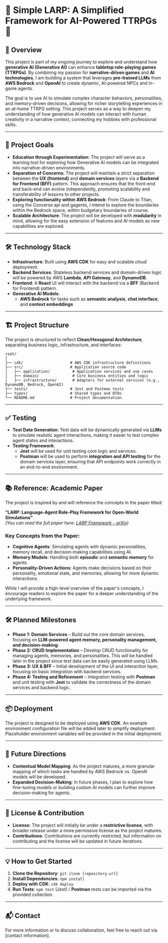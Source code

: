 # 🌟 **Simple LARP: A Simplified Framework for AI-Powered TTRPGs** 🌟

## 🚀 **Overview**

This project is part of my ongoing journey to explore and understand how **generative AI (Generative AI)** can enhance **tabletop role-playing games (TTRPGs)**. By combining my passion for **narrative-driven games** and **AI technologies**, I am building a system that leverages **pre-trained LLMs** from **AWS Bedrock** and **OpenAI** to create dynamic, AI-powered NPCs and in-game agents.

The goal is to use AI to simulate complex character behaviors, personalities, and memory-driven decisions, allowing for richer storytelling experiences in an at-home TTRPG setting. This project serves as a way to deepen my understanding of how generative AI models can interact with human creativity in a narrative context, connecting my hobbies with professional skills.

---

## 🎯 **Project Goals**

- **Education through Experimentation**: The project will serve as a learning tool for exploring how Generative AI models can be integrated into narrative-driven environments.
- **Separation of Concerns**: The project will maintain a strict separation between the **UX (frontend)** and **domain services** layers via a **Backend for Frontend (BFF)** pattern. This approach ensures that the front-end and back-end can evolve independently, promoting scalability and transferability of lessons to other projects.
- **Exploring functionality within AWS Bedrock**: From Claude to Titan, using the Converse api and gagents, I intend to explore the boundaries within the Bedrock space, within budgetary boundaries of course.
- **Scalable Architecture**: The project will be developed with **modularity** in mind, allowing for the easy extension of features and AI models as new capabilities are explored.

---

## 🛠️ **Technology Stack**

- **Infrastructure**: Built using **AWS CDK** for easy and scalable cloud deployment.
- **Backend Services**: Stateless backend services and domain-driven logic will be powered by AWS **Lambda**, **API Gateway**, and **DynamoDB**.
- **Frontend**: A **React** UI will interact with the backend via a **BFF** (Backend for Frontend) pattern.
- **Generative AI Models**:
  - **AWS Bedrock** for tasks such as **semantic analysis**, **chat interface**, and **context embeddings**

---

## 🏗️ **Project Structure**

The project is structured to reflect **Clean/Hexagonal Architecture**, separating business logic, infrastructure, and interfaces:

```plaintext
root/
│
├── cdk/                     # AWS CDK infrastructure definitions
├── src/                     # Application source code
│   ├── application/          # Application services and use cases
│   ├── domain/               # Core business entities and logic
│   ├── infrastructure/       # Adapters for external services (e.g., DynamoDB, Bedrock, OpenAI)
├── tests/                   # Jest and Postman tests
├── types/                   # Shared types and DTOs
└── README.md                # Project documentation
```

---

## ✅ **Testing**

- **Test Data Generation**: Test data will be dynamically generated via **LLMs** to simulate realistic agent interactions, making it easier to test complex agent states and interactions.
- **Testing Framework**:
  - **Jest** will be used for unit testing core logic and services.
  - **Postman** will be used to perform **integration and API testing** for the domain services layer, ensuring that API endpoints work correctly in an end-to-end environment.

---

## 📚 **Reference: Academic Paper**

The project is inspired by and will reference the concepts in the paper titled:

**“LARP: Language-Agent Role-Play Framework for Open-World Simulations”**  
_(You can read the full paper here: [LARP Framework - arXiv](https://arxiv.org/abs/2312.17653))_

### **Key Concepts from the Paper**:

- **Cognitive Agents**: Simulating agents with dynamic personalities, memory recall, and decision-making capabilities using AI.
- **Memory Models**: Handling both **episodic** and **semantic memory** for agents.
- **Personality-Driven Actions**: Agents make decisions based on their personality, emotional state, and memories, allowing for more dynamic interactions.

While I will provide a high-level overview of the paper's concepts, I encourage readers to explore the paper for a deeper understanding of the underlying framework.

---

## 🛠️ **Planned Milestones**

- **Phase 1: Domain Services** – Build out the core domain services, focusing on **LLM-powered agent memory, personality management, and decision-making**.
- **Phase 2: CRUD Implementation** – Develop CRUD functionality for managing agents, memories, and personalities. This will be handled later in the project since test data can be easily generated using LLMs.
- **Phase 3: UX & BFF** – Initial development of the UI and interaction layer, focusing on basic integration with backend services.
- **Phase 4: Testing and Refinement** – Integration testing with **Postman** and unit testing with **Jest** to validate the correctness of the domain services and backend logic.

---

## 📦 **Deployment**

The project is designed to be deployed using **AWS CDK**. An example environment configuration file will be added later to simplify deployment. Placeholder environment variables will be provided in the initial deployment.

---

## 🔮 **Future Directions**

- **Contextual Model Mapping**: As the project matures, a more granular mapping of which tasks are handled by AWS Bedrock vs. OpenAI models will be developed.
- **Expanded Decision-Making**: In future phases, I plan to explore how fine-tuning models or building custom AI models can further improve decision-making for agents.

---

## 📝 **License & Contribution**

- **License**: The project will initially be under a **restrictive license**, with broader release under a more permissive license as the project matures.
- **Contributions**: Contributions are currently restricted, but information on contributing and the license will be updated in future iterations.

---

## 💡 **How to Get Started**

1. **Clone the Repository**: `git clone [repository-url]`
2. **Install Dependencies**: `npm install`
3. **Deploy with CDK**: `cdk deploy`
4. **Run Tests**: `npm test` (Jest) / **Postman** tests can be imported via the provided collection.

---

## 📬 **Contact**

For more information or to discuss collaboration, feel free to reach out via [contact information].
